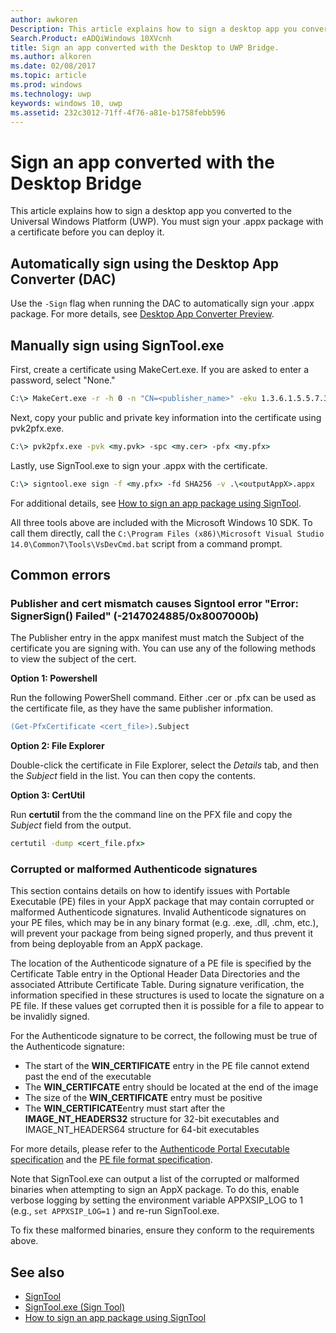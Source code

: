 ```yaml
---
author: awkoren
Description: This article explains how to sign a desktop app you converted to the Universal Windows Platform (UWP).
Search.Product: eADQiWindows 10XVcnh
title: Sign an app converted with the Desktop to UWP Bridge.
ms.author: alkoren
ms.date: 02/08/2017
ms.topic: article
ms.prod: windows
ms.technology: uwp
keywords: windows 10, uwp
ms.assetid: 232c3012-71ff-4f76-a81e-b1758febb596
---
```


# Sign an app converted with the Desktop Bridge

This article explains how to sign a desktop app you converted to the Universal Windows Platform (UWP). You must sign your .appx package with a certificate before you can deploy it.

## Automatically sign using the Desktop App Converter (DAC)

Use the ```-Sign``` flag when running the DAC to automatically sign your .appx package. For more details, see [Desktop App Converter Preview](desktop-to-uwp-run-desktop-app-converter.md).

## Manually sign using SignTool.exe

First, create a certificate using MakeCert.exe. If you are asked to enter a password, select "None." 

```cmd
C:\> MakeCert.exe -r -h 0 -n "CN=<publisher_name>" -eku 1.3.6.1.5.5.7.3.3 -pe -sv <my.pvk> <my.cer>
```

Next, copy your public and private key information into the certificate using pvk2pfx.exe. 

```cmd
C:\> pvk2pfx.exe -pvk <my.pvk> -spc <my.cer> -pfx <my.pfx>
```
Lastly, use SignTool.exe to sign your .appx with the certificate.

```cmd
C:\> signtool.exe sign -f <my.pfx> -fd SHA256 -v .\<outputAppX>.appx
``` 

For additional details, see [How to sign an app package using SignTool](https://msdn.microsoft.com/library/windows/desktop/jj835835.aspx). 

All three tools above are included with the Microsoft Windows 10 SDK. To call them directly, call the ```C:\Program Files (x86)\Microsoft Visual Studio 14.0\Common7\Tools\VsDevCmd.bat``` script from a command prompt.

## Common errors

### Publisher and cert mismatch causes Signtool error "Error: SignerSign() Failed" (-2147024885/0x8007000b)

The Publisher entry in the appx manifest must match the Subject of the certificate you are signing with.  You can use any of the following methods to view the subject of the cert. 

**Option 1: Powershell**

Run the following PowerShell command. Either .cer or .pfx can be used as the certificate file, as they have the same publisher information.

```ps
(Get-PfxCertificate <cert_file>).Subject
```

**Option 2: File Explorer**

Double-click the certificate in File Explorer, select the *Details* tab, and then the *Subject* field in the list. You can then copy the contents. 

**Option 3: CertUtil**

Run **certutil** from the the command line on the PFX file and copy the *Subject* field from the output. 

```cmd
certutil -dump <cert_file.pfx>
```

### Corrupted or malformed Authenticode signatures

This section contains details on how to identify issues with Portable Executable (PE) files in your AppX package that may contain corrupted or malformed Authenticode signatures. Invalid Authenticode signatures on your PE files, which may be in any binary format (e.g. .exe, .dll, .chm, etc.), will prevent your package from being signed properly, and thus prevent it from being deployable from an AppX package. 

The location of the Authenticode signature of a PE file is specified by the Certificate Table entry in the Optional Header Data Directories and the associated Attribute Certificate Table. During signature verification, the information specified in these structures is used to locate the signature on a PE file. If these values get corrupted then it is possible for a file to appear to be invalidly signed. 

For the Authenticode signature to be correct, the following must be true of the Authenticode signature:

- The start of the **WIN_CERTIFICATE** entry in the PE file cannot extend past the end of the executable
- The **WIN_CERTIFCATE** entry should be located at the end of the image
- The size of the **WIN_CERTIFICATE** entry must be positive
- The **WIN_CERTIFICATE**entry must start after the **IMAGE_NT_HEADERS32** structure for 32-bit executables and IMAGE_NT_HEADERS64 structure for 64-bit executables

For more details, please refer to the [Authenticode Portal Executable specification](http://download.microsoft.com/download/9/c/5/9c5b2167-8017-4bae-9fde-d599bac8184a/Authenticode_PE.docx) and the [PE file format specification](https://msdn.microsoft.com/windows/hardware/gg463119.aspx). 

Note that SignTool.exe can output a list of the corrupted or malformed binaries when attempting to sign an AppX package. To do this, enable verbose logging by setting the environment variable APPXSIP_LOG to 1 (e.g., ```set APPXSIP_LOG=1``` ) and re-run SignTool.exe.

To fix these malformed binaries, ensure they conform to the requirements above.

## See also

- [SignTool](https://msdn.microsoft.com/library/windows/desktop/aa387764.aspx)
- [SignTool.exe (Sign Tool)](https://msdn.microsoft.com/library/8s9b9yaz.aspx)
- [How to sign an app package using SignTool](https://msdn.microsoft.com/library/windows/desktop/jj835835.aspx)